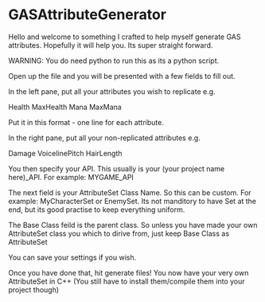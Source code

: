 # GASAttributeGenerator

Hello and welcome to something I crafted to help myself generate GAS attributes. Hopefully it will help you. Its super straight forward. 

WARNING: You do need python to run this as its a python script. 

Open up the file and you will be presented with a few fields to fill out.

In the left pane, put all your attributes you wish to replicate e.g.

Health
MaxHealth
Mana
MaxMana

Put it in this format - one line for each attribute.

In the right pane, put all your non-replicated attributes e.g.

Damage
VoicelinePitch
HairLength

You then specify your API. This usually is your (your project name here)_API. For example: MYGAME_API

The next field is your AttributeSet Class Name. So this can be custom. For example: MyCharacterSet or EnemySet. Its not manditory to have Set at the end, but its good practise to keep everything uniform.

The Base Class feild is the parent class. So unless you have made your own AttributeSet class you which to dirive from, just keep Base Class as AttributeSet

You can save your settings if you wish.

Once you have done that, hit generate files! You now have your very own AttributeSet in C++ (You still have to install them/compile them into your project though)
